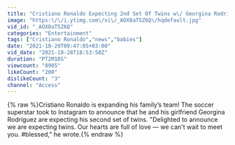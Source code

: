 ```yaml
---
title: "Cristiano Ronaldo Expecting 2nd Set Of Twins w\/ Georgina Rodríguez"
image: "https:\/\/i.ytimg.com\/vi\/_AOX8aT5Z6Q\/hqdefault.jpg"
vid_id: "_AOX8aT5Z6Q"
categories: "Entertainment"
tags: ["Cristiano Ronaldo","news","babies"]
date: "2021-10-29T09:47:05+03:00"
vid_date: "2021-10-28T18:53:58Z"
duration: "PT2M18S"
viewcount: "8905"
likeCount: "200"
dislikeCount: "3"
channel: "Access"
---
```

{% raw %}Cristiano Ronaldo is expanding his family’s team! The soccer superstar took to Instagram to announce that he and his girlfriend Georgina Rodríguez are expecting his second set of twins. &quot;Delighted to announce we are expecting twins. Our hearts are full of love — we can't wait to meet you. #blessed,&quot; he wrote.{% endraw %}
